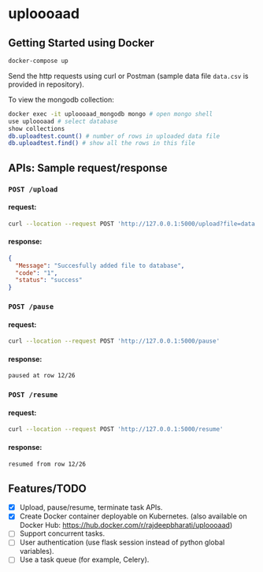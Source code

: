 # uploooaad

## Getting Started using Docker

```sh
docker-compose up
```

Send the http requests using curl or Postman (sample data file `data.csv` is provided in repository).

To view the mongodb collection:

```sh
docker exec -it uploooaad_mongodb mongo # open mongo shell
use uploooaad # select database
show collections
db.uploadtest.count() # number of rows in uploaded data file
db.uploadtest.find() # show all the rows in this file
```

## APIs: Sample request/response

### `POST /upload`

#### request:

```sh
curl --location --request POST 'http://127.0.0.1:5000/upload?file=data.csv' --form 'file=@/Users/rajdeep/uploooaad/data.csv'
```

#### response:

```json
{
  "Message": "Succesfully added file to database",
  "code": "1",
  "status": "success"
}
```

### `POST /pause`

#### request:

```sh
curl --location --request POST 'http://127.0.0.1:5000/pause'
```

#### response:

```sh
paused at row 12/26
```

### `POST /resume`

#### request:

```sh
curl --location --request POST 'http://127.0.0.1:5000/resume'
```

#### response:

```sh
resumed from row 12/26
```

## Features/TODO

- [x] Upload, pause/resume, terminate task APIs.
- [x] Create Docker container deployable on Kubernetes.
      (also available on Docker Hub: https://hub.docker.com/r/rajdeepbharati/uploooaad)
- [ ] Support concurrent tasks.
- [ ] User authentication (use flask session instead of python global variables).
- [ ] Use a task queue (for example, Celery).
